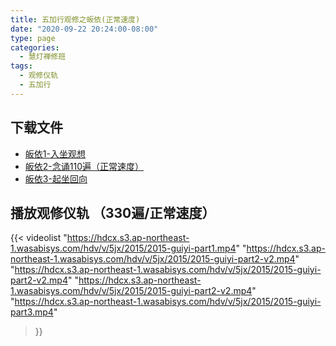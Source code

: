```yaml
---
title: 五加行观修之皈依(正常速度)
date: "2020-09-22 20:24:00-08:00"
type: page
categories:
  - 慧灯禅修班
tags:
  - 观修仪轨
  - 五加行
---
```


## 下载文件

- [皈依1-入坐观想](https://hdcx.s3.ap-northeast-1.wasabisys.com/hdv/v/5jx/2015/2015-guiyi-part1.mp4)
- [皈依2-念诵110遍（正常速度）](https://hdcx.s3.ap-northeast-1.wasabisys.com/hdv/v/5jx/2015/2015-guiyi-part2-v2.mp4)
- [皈依3-起坐回向](https://hdcx.s3.ap-northeast-1.wasabisys.com/hdv/v/5jx/2015/2015-guiyi-part3.mp4)

## 播放观修仪轨 （330遍/正常速度）

{{< videolist 
    "https://hdcx.s3.ap-northeast-1.wasabisys.com/hdv/v/5jx/2015/2015-guiyi-part1.mp4"
    "https://hdcx.s3.ap-northeast-1.wasabisys.com/hdv/v/5jx/2015/2015-guiyi-part2-v2.mp4"
    "https://hdcx.s3.ap-northeast-1.wasabisys.com/hdv/v/5jx/2015/2015-guiyi-part2-v2.mp4"
    "https://hdcx.s3.ap-northeast-1.wasabisys.com/hdv/v/5jx/2015/2015-guiyi-part2-v2.mp4"
    "https://hdcx.s3.ap-northeast-1.wasabisys.com/hdv/v/5jx/2015/2015-guiyi-part3.mp4"
 >}}


